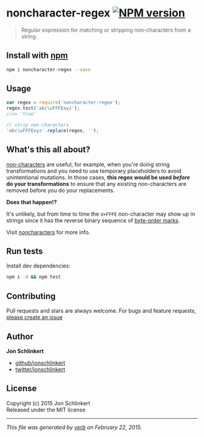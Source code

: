 # noncharacter-regex [![NPM version](https://badge.fury.io/js/noncharacter-regex.svg)](http://badge.fury.io/js/noncharacter-regex)

> Regular expression for matching or stripping non-characters from a string.

## Install with [npm](npmjs.org)

```bash
npm i noncharacter-regex --save
```

## Usage

```js
var regex = require('noncharacter-regex');
regex.test('abc\uFFFExyz');
//=> 'true'

// strip non-characters
'abc\uFFFExyz'.replace(regex, '');
```

## What's this all about?

[non-characters][wiki] are useful, for example, when you're doing string transformations and you need to use temporary placeholders to avoid unintentional mutations. In those cases, **this regex would be used _before_ do your transformations** to ensure that any existing non-characters are removed before you do your replacements. 

**Does that happen!?**

It's unlikely, but from time to time the `U+FFFE` non-character may show up in strings since it has the reverse binary sequence of [byte-order marks](http://en.wikipedia.org/wiki/Byte_order_mark). 

Visit [noncharacters] for more info.

## Run tests

Install dev dependencies:

```bash
npm i -d && npm test
```

## Contributing
Pull requests and stars are always welcome. For bugs and feature requests, [please create an issue](https://github.com/regexps/noncharacter-regex/issues)

## Author

**Jon Schlinkert**
 
+ [github/jonschlinkert](https://github.com/jonschlinkert)
+ [twitter/jonschlinkert](http://twitter.com/jonschlinkert) 

## License
Copyright (c) 2015 Jon Schlinkert  
Released under the MIT license

***

_This file was generated by [verb](https://github.com/assemble/verb) on February 22, 2015._

[noncharacters]: https://github.com/jonschlinkert/noncharacters
[wiki]: http://en.wikipedia.org/wiki/Universal_Character_Set_characters#Noncharacters
